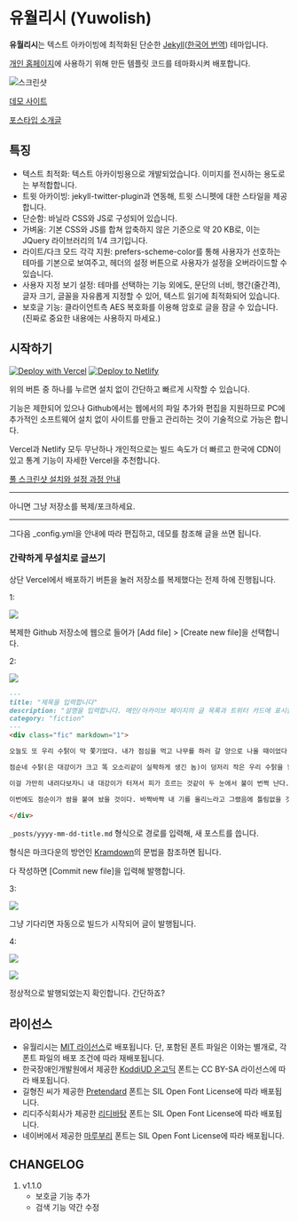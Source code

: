 # 유월리시 (Yuwolish)

**유월리시**는 텍스트 아카이빙에 최적화된 단순한 [Jekyll](https://jekyllrb.com/)([한국어 번역](https://jekyllrb-ko.github.io/)) 테마입니다.

[개인 홈페이지](https://yuwol.pe.kr)에 사용하기 위해 만든 템플릿 코드를 테마화시켜 배포합니다.

![스크린샷](/screenshot.png)

[데모 사이트](https://yuwolish.yuwol.pe.kr/)

[포스타입 소개글](https://juyuwol.postype.com/post/12353935)


## 특징

- 텍스트 최적화: 텍스트 아카이빙용으로 개발되었습니다. 이미지를 전시하는 용도로는 부적합합니다.
- 트윗 아카이빙: jekyll-twitter-plugin과 연동해, 트윗 스니펫에 대한 스타일을 제공합니다.
- 단순함: 바닐라 CSS와 JS로 구성되어 있습니다.
- 가벼움: 기본 CSS와 JS를 합쳐 압축하지 않은 기준으로 약 20 KB로, 이는 JQuery 라이브러리의 1/4 크기입니다.
- 라이트/다크 모드 각각 지원: prefers-scheme-color를 통해 사용자가 선호하는 테마를 기본으로 보여주고, 헤더의 설정 버튼으로 사용자가 설정을 오버라이드할 수 있습니다.
- 사용자 지정 보기 설정: 테마를 선택하는 기능 외에도, 문단의 너비, 행간(줄간격), 글자 크기, 글꼴을 자유롭게 지정할 수 있어, 텍스트 읽기에 최적화되어 있습니다.
- 보호글 기능: 클라이언트측 AES 복호화를 이용해 암호로 글을 잠글 수 있습니다. (진짜로 중요한 내용에는 사용하지 마세요.)


## 시작하기

[![Deploy with Vercel](https://vercel.com/button)](https://vercel.com/new/clone?repository-url=https%3A%2F%2Fgithub.com%2Fjuyuwol%2Fyuwolish) [![Deploy to Netlify](https://www.netlify.com/img/deploy/button.svg)](https://app.netlify.com/start/deploy?repository=https%3A%2F%2Fgithub.com%2Fjuyuwol%2Fyuwolish)

위의 버튼 중 하나를 누르면 설치 없이 간단하고 빠르게 시작할 수 있습니다.

기능은 제한되어 있으나 Github에서는 웹에서의 파일 추가와 편집을 지원하므로 PC에 추가적인 소프트웨어 설치 없이 사이트를 만들고 관리하는 것이 기술적으로 가능은 합니다.

Vercel과 Netlify 모두 무난하나 개인적으로는 빌드 속도가 더 빠르고 한국에 CDN이 있고 통계 기능이 자세한 Vercel을 추천합니다.

[풀 스크린샷 설치와 설정 과정 안내](https://juyuwol.postype.com/post/12502072)

***

아니면 그냥 저장소를 복제/포크하세요.

***

그다음 _config.yml을 안내에 따라 편집하고, 데모를 참조해 글을 쓰면 됩니다.


### 간략하게 무설치로 글쓰기

상단 Vercel에서 배포하기 버튼을 눌러 저장소를 복제했다는 전제 하에 진행됩니다.

1:

![](/doc/posting-01.png)


복제한 Github 저장소에 웹으로 들어가 [Add file] > [Create new file]을 선택합니다.

2:

![](/doc/posting-02.png)

``` markdown
---
title: "제목을 입력합니다"
description: "설명을 입력합니다. 메인/아카이브 페이지의 글 목록과 트위터 카드에 표시됩니다."
category: "fiction"
---
<div class="fic" markdown="1">

오늘도 또 우리 수탉이 막 쫓기었다. 내가 점심을 먹고 나무를 하러 갈 양으로 나올 때이었다. 산으로 올라서려니까 등뒤에서 푸드득푸드득, 하고 닭의 횃소리가 야단이다. 깜짝 놀라서 고개를 돌려보니 아니나다르랴, 두 놈이 또 얼리었다.

점순네 수탉(은 대강이가 크고 똑 오소리같이 실팍하게 생긴 놈)이 덩저리 작은 우리 수탉을 함부로 해내는 것이다. 그것도 그냥 해내는 것이 아니라 푸드득하고 면두를 쪼고 물러섰다가 좀 사이를 두고 푸드득하고 모가지를 쪼았다. 이렇게 멋을 부려 가며 여지없이 닦아 놓는다. 그러면 이 못생긴 것은 쪼일 적마다 주둥이로 땅을 받으며 그 비명이 킥, 킥, 할 뿐이다. 물론 미처 아물지도 않은 면두를 또 쪼이며 붉은 선혈은 뚝뚝 떨어진다.

이걸 가만히 내려다보자니 내 대강이가 터져서 피가 흐르는 것같이 두 눈에서 불이 번쩍 난다. 대뜸 지게막대기를 메고 달려들어 점순네 닭을 후려칠까 하다가 생각을 고쳐먹고 헛매질로 떼어만 놓았다.

이번에도 점순이가 쌈을 붙여 놨을 것이다. 바짝바짝 내 기를 올리느라고 그랬음에 틀림없을 것이다. 고놈의 계집애가 요새로 들어서 왜 나를 못 먹겠다고 고렇게 아르릉거리는지 모른다.

</div>
```

`_posts/yyyy-mm-dd-title.md` 형식으로 경로를 입력해, 새 포스트를 씁니다.

형식은 마크다운의 방언인 [Kramdown](https://kramdown.gettalong.org/syntax.html)의 문법을 참조하면 됩니다.

다 작성하면 [Commit new file]을 입력해 발행합니다.

3:

![](/doc/posting-03.png)

그냥 기다리면 자동으로 빌드가 시작되어 글이 발행됩니다.

4:

![](/doc/posting-04.png)

![](/doc/posting-05.png)

정상적으로 발행되었는지 확인합니다. 간단하죠?


## 라이선스

- 유월리시는 [MIT 라이선스](LICENSE.md)로 배포됩니다. 단, 포함된 폰트 파일은 이와는 별개로, 각 폰트 파일의 배포 조건에 따라 재배포됩니다.
- 한국장애인개발원에서 제공한 [KoddiUD 온고딕](https://www.koddi.or.kr/ud/sub1_2) 폰트는 CC BY-SA 라이선스에 따라 배포됩니다.
- 길형진 씨가 제공한 [Pretendard](https://cactus.tistory.com/306) 폰트는 SIL Open Font License에 따라 배포됩니다.
- 리디주식회사가 제공한 [리디바탕](https://ridicorp.com/ridibatang/) 폰트는 SIL Open Font License에 따라 배포됩니다.
- 네이버에서 제공한 [마루부리](https://hangeul.naver.com/) 폰트는 SIL Open Font License에 따라 배포됩니다.


## CHANGELOG

1. v1.1.0
    - 보호글 기능 추가
    - 검색 기능 약간 수정
